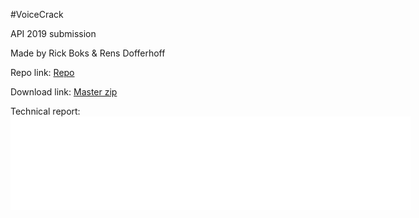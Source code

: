 #VoiceCrack

API 2019 submission

Made by Rick Boks & Rens Dofferhoff

Repo link: <a href="https://github.com/RensDofferhoff/VoiceCrack_API_2019/archive/master.zip">Repo</a>

Download link: <a href="https://github.com/RensDofferhoff/VoiceCrack_API_2019/archive/master.zip">Master zip</a>

Technical report:
<embed src="report.pdf" type="application/pdf" width="640px" />

